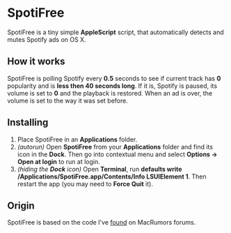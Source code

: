 # SpotiFree
SpotiFree is a tiny simple **AppleScript** script, that automatically detects and mutes Spotify ads on OS X.

## How it works
SpotiFree is polling Spotify every **0.5** seconds to see if current track has **0** popularity and is  **less then 40 seconds long**. If it is, Spotify is paused, its volume is set to **0** and the playback is restored. When an ad is over, the volume is set to the way it was set before.

## Installing
1. Place SpotiFree in an **Applications** folder.
2. *(autorun)* Open **SpotiFree** from your **Applications** folder and find its icon in the **Dock**. Then go into contextual menu and select **Options → Open at login** to run at login.
3. *(hiding the **Dock** icon)* Open **Terminal**, run **defaults write /Applications/SpotiFree.app/Contents/Info LSUIElement 1**. Then restart the app (you may need to **Force Quit** it).

## Origin
SpotiFree is based on the code I've [found](http://forums.macrumors.com/showthread.php?p=16033608) on MacRumors forums.